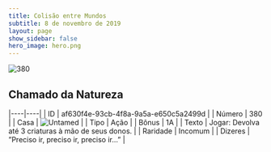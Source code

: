 ```yaml
---
title: Colisão entre Mundos
subtitle: 8 de novembro de 2019
layout: page
show_sidebar: false
hero_image: hero.png
---
```


![380](https://cdn.keyforgegame.com/media/card_front/pt/452_380_387QVR6XM2M3_pt.png)

## Chamado da Natureza

|----|----|
| ID | af630f4e-93cb-4f8a-9a5a-e650c5a2499d |
| Número | 380 |
| Casa | ![Untamed](https://archonarcana.com/images/thumb/b/bd/Untamed.png/22px-Untamed.png "Indomados") |
| Tipo | Ação |
| Bônus | 1A |
| Texto | Jogar: Devolva até 3 criaturas à mão de  seus donos. |
| Raridade | Incomum |
| Dizeres | ”Preciso ir, preciso ir, preciso ir…” |
